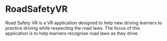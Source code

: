 # RoadSafetyVR
Road Safety VR is a VR application designed to help new driving learners to practice driving while respecting the road laws. The focus of this application is to help learners recognise road laws as they drive.
